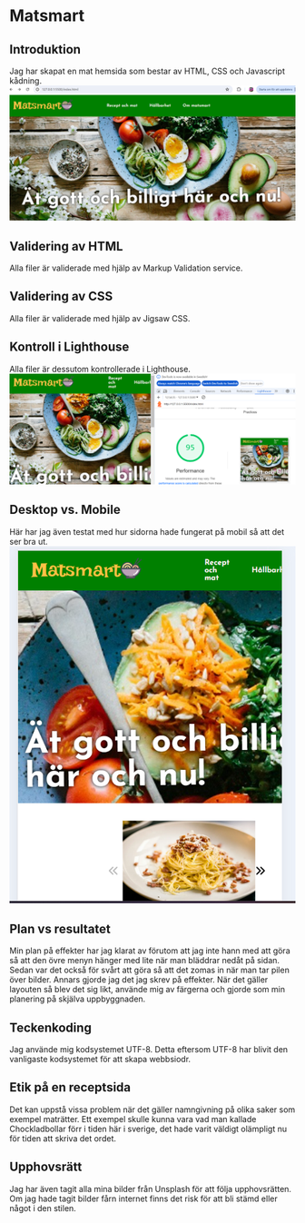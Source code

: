 # Matsmart

## Introduktion
Jag har skapat en mat hemsida som bestar av HTML, CSS och Javascript kådning.
![hemsida](Hemsida.png)

## Validering av HTML
Alla filer är validerade med hjälp av Markup Validation service.

## Validering av CSS
Alla filer är validerade med hjälp av Jigsaw CSS.

## Kontroll i Lighthouse
Alla filer är dessutom kontrollerade i Lighthouse.
![Lighthouse](Lighthouse.png)
## Desktop vs. Mobile
Här har jag även testat med hur sidorna hade fungerat på mobil så att det ser bra ut.
![Telefon](Telefon.png)
## Plan vs resultatet
Min plan på effekter har jag klarat av förutom att jag inte hann med att göra så att den övre menyn hänger med lite när man bläddrar nedåt på sidan. Sedan var det också för svårt att göra så att det zomas in när man tar pilen över bilder. Annars gjorde jag det jag skrev på effekter.
När det gäller layouten så blev det sig likt, använde mig av färgerna och gjorde som min planering på skjälva uppbyggnaden.

## Teckenkoding
Jag använde mig kodsystemet UTF-8. Detta eftersom UTF-8 har blivit den vanligaste kodsystemet för att skapa webbsiodr.

## Etik på en receptsida
Det kan uppstå vissa problem när det gäller namngivning på olika saker som exempel maträtter.
Ett exempel skulle kunna vara vad man kallade Chockladbollar förr i tiden här i sverige, det hade varit väldigt olämpligt nu för tiden att skriva det ordet.

## Upphovsrätt
Jag har även tagit alla mina bilder från Unsplash för att följa upphovsrätten. Om jag hade tagit bilder fårn internet finns det risk för att bli stämd eller något i den stilen.
